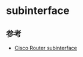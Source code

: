 # subinterface

## 参考

- [Cisco Router subinterface](https://www.infraexpert.com/study/vlanz9.html)
